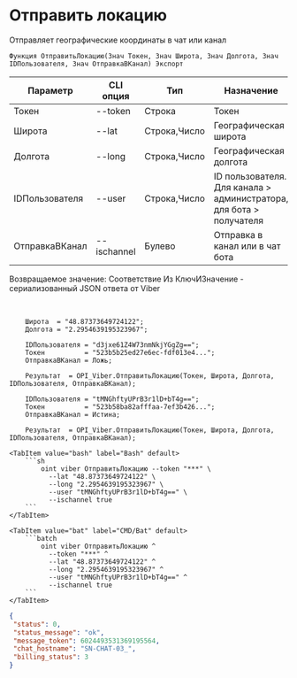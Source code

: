 ﻿---
sidebar_position: 5
---

# Отправить локацию
 Отправляет географические координаты в чат или канал



`Функция ОтправитьЛокацию(Знач Токен, Знач Широта, Знач Долгота, Знач IDПользователя, Знач ОтправкаВКанал) Экспорт`

  | Параметр | CLI опция | Тип | Назначение |
  |-|-|-|-|
  | Токен | --token | Строка | Токен |
  | Широта | --lat | Строка,Число | Географическая широта |
  | Долгота | --long | Строка,Число | Географическая долгота |
  | IDПользователя | --user | Строка,Число | ID пользователя. Для канала > администратора, для бота > получателя |
  | ОтправкаВКанал | --ischannel | Булево | Отправка в канал или в чат бота |

  
  Возвращаемое значение:   Соответствие Из КлючИЗначение - сериализованный JSON ответа от Viber

<br/>




```bsl title="Пример кода"
    Широта  = "48.87373649724122";
    Долгота = "2.2954639195323967";

    IDПользователя = "d3jxe61Z4W73nmNkjYGgZg==";
    Токен          = "523b5b25ed27e6ec-fdf013e4...";
    ОтправкаВКанал = Ложь;

    Результат  = OPI_Viber.ОтправитьЛокацию(Токен, Широта, Долгота, IDПользователя, ОтправкаВКанал);

    IDПользователя = "tMNGhftyUPrB3r1lD+bT4g==";
    Токен          = "523b58ba82afffaa-7ef3b426...";
    ОтправкаВКанал = Истина;

    Результат  = OPI_Viber.ОтправитьЛокацию(Токен, Широта, Долгота, IDПользователя, ОтправкаВКанал);
```
    

 <Tabs>
  
    <TabItem value="bash" label="Bash" default>
        ```sh
            oint viber ОтправитьЛокацию --token "***" \
              --lat "48.87373649724122" \
              --long "2.2954639195323967" \
              --user "tMNGhftyUPrB3r1lD+bT4g==" \
              --ischannel true
        ```
    </TabItem>
  
    <TabItem value="bat" label="CMD/Bat" default>
        ```batch
            oint viber ОтправитьЛокацию ^
              --token "***" ^
              --lat "48.87373649724122" ^
              --long "2.2954639195323967" ^
              --user "tMNGhftyUPrB3r1lD+bT4g==" ^
              --ischannel true
        ```
    </TabItem>
</Tabs>


```json title="Результат"
{
 "status": 0,
 "status_message": "ok",
 "message_token": 6024493531369195564,
 "chat_hostname": "SN-CHAT-03_",
 "billing_status": 3
}
```

